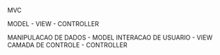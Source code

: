 MVC


MODEL - VIEW - CONTROLLER

MANIPULACAO DE DADOS - MODEL
INTERACAO DE USUARIO - VIEW
CAMADA DE CONTROLE - CONTROLLER

